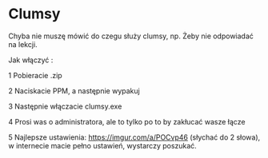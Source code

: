 # Clumsy
Chyba nie muszę mówić do czegu służy clumsy, np. Żeby nie odpowiadać na lekcji.

Jak włączyć :

1 Pobieracie .zip

2 Naciskacie PPM, a następnie wypakuj

3 Następnie włączacie clumsy.exe

4 Prosi was o administratora, ale to tylko po to by zakłucać wasze łącze

5 Najlepsze ustawienia: https://imgur.com/a/POCvp46 (słychać do 2 słowa), w internecie macie pełno ustawień, wystarczy poszukać. 
